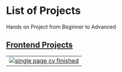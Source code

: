 # List of Projects

Hands on Project from Beginner to Advanced

## [Frontend Projects](https://roadmap.sh/frontend)

<table>
    <tbody>
        <td>
            <a href="frontend-projects/01-single-page-cv/">
                    <img src="frontend-projects/screenshots/01-single-page-cv.webp" alt='single page cv finished'/>
                </a>
        </td>
    </tbody>
</table>
